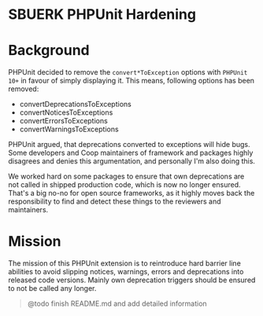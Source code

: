 SBUERK PHPUnit Hardening
========================

# Background

PHPUnit decided to remove the `convert*ToException` options with `PHPUnit 10+` in favour
of simply displaying it. This means, following options has been removed:

* convertDeprecationsToExceptions
* convertNoticesToExceptions
* convertErrorsToExceptions
* convertWarningsToExceptions

PHPUnit argued, that deprecations converted to exceptions will hide bugs. Some developers
and Coop maintainers of framework and packages highly disagrees and denies this argumentation,
and personally I'm also doing this.

We worked hard on some packages to ensure that own deprecations are not called in shipped
production code, which is now no longer ensured. That's a big no-no for open source frameworks,
as it highly moves back the responsibility to find and detect these things to the reviewers
and maintainers.

# Mission

The mission of this PHPUnit extension is to reintroduce hard barrier line abilities to avoid slipping
notices, warnings, errors and deprecations into released code versions. Mainly own deprecation triggers
should be ensured to not be called any longer.



> @todo finish README.md and add detailed information

